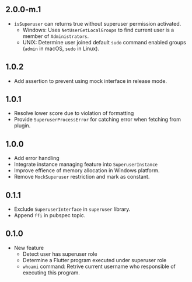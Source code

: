 ## 2.0.0-m.1

* `isSuperuser` can returns true without superuser permission activated.
    * Windows: Uses `NetUserGetLocalGroups` to find current user is a member of `Administrators`.
    * UNIX: Determine user joined default `sudo` command enabled groups (`admin` in macOS, `sudo` in Linux).

## 1.0.2

* Add assertion to prevent using mock interface in release mode.

## 1.0.1

* Resolve lower score due to violation of formatting
* Provide `SuperuserProcessError` for catching error when fetching from plugin.

## 1.0.0

* Add error handling
* Integrate instance managing feature into `SuperuserInstance`
* Improve effience of memory allocation in Windows platform.
* Remove `MockSuperuser` restriction and mark as constant.

## 0.1.1

* Exclude `SuperuserInterface` in `superuser` library.
* Append `ffi` in pubspec topic.

## 0.1.0

* New feature
    * Detect user has superuser role
    * Determine a Flutter program executed under superuser role
    * `whoami` command: Retrive current username who responsible of executing this program.
